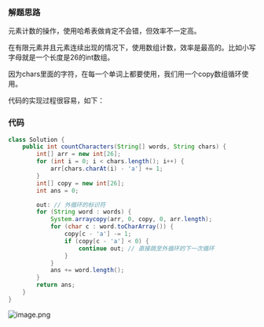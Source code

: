 ### 解题思路

元素计数的操作，使用哈希表做肯定不会错，但效率不一定高。

在有限元素并且元素连续出现的情况下，使用数组计数，效率是最高的。比如小写字母就是一个长度是26的int数组。

因为chars里面的字符，在每一个单词上都要使用，我们用一个copy数组循环使用。

代码的实现过程很容易，如下：

### 代码

```java
class Solution {
    public int countCharacters(String[] words, String chars) {
        int[] arr = new int[26];
        for (int i = 0; i < chars.length(); i++) {
            arr[chars.charAt(i) - 'a'] += 1;
        }
        int[] copy = new int[26];
        int ans = 0;

        out: // 外循环的标识符
        for (String word : words) {
            System.arraycopy(arr, 0, copy, 0, arr.length);
            for (char c : word.toCharArray()) {
                copy[c - 'a'] -= 1;
                if (copy[c - 'a'] < 0) {
                    continue out; // 直接跳至外循环的下一次循环
                }
            }
            ans += word.length();
        }
        return ans;
    }
}
```
![image.png](https://pic.leetcode-cn.com/1619936253-iWuRIa-image.png)

